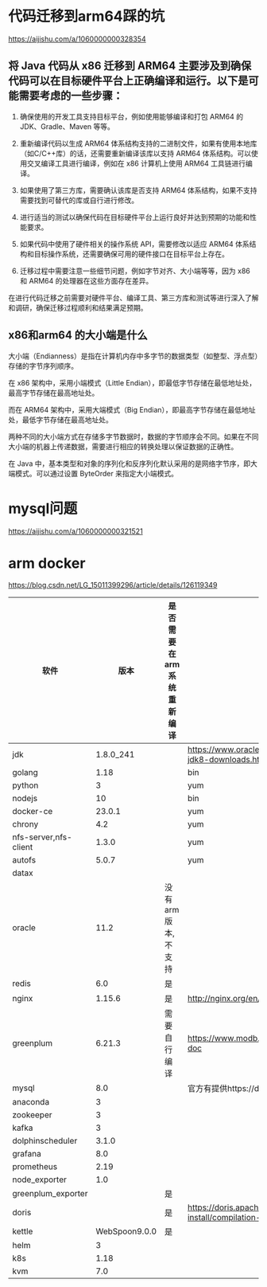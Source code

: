 # 代码迁移到arm64踩的坑

https://aijishu.com/a/1060000000328354



## 将 Java 代码从 x86 迁移到 ARM64 主要涉及到确保代码可以在目标硬件平台上正确编译和运行。以下是可能需要考虑的一些步骤：

1. 确保使用的开发工具支持目标平台，例如使用能够编译和打包 ARM64 的 JDK、Gradle、Maven 等等。

2. 重新编译代码以生成 ARM64 体系结构支持的二进制文件，如果有使用本地库（如C/C++库）的话，还需要重新编译该库以支持 ARM64 体系结构。可以使用交叉编译工具进行编译，例如在 x86 计算机上使用 ARM64 工具链进行编译。

3. 如果使用了第三方库，需要确认该库是否支持 ARM64 体系结构，如果不支持需要找到可替代的库或自行进行修改。

4. 进行适当的测试以确保代码在目标硬件平台上运行良好并达到预期的功能和性能要求。

5. 如果代码中使用了硬件相关的操作系统 API，需要修改以适应 ARM64 体系结构和目标操作系统，还需要确保可用的硬件接口在目标平台上存在。

6. 迁移过程中需要注意一些细节问题，例如字节对齐、大小端等等，因为 x86 和 ARM64 的处理器在这些方面存在差异。

在进行代码迁移之前需要对硬件平台、编译工具、第三方库和测试等进行深入了解和调研，确保迁移过程顺利和结果满足预期。



## x86和arm64 的大小端是什么 

大小端（Endianness）是指在计算机内存中多字节的数据类型（如整型、浮点型）存储的字节序列顺序。

在 x86 架构中，采用小端模式（Little Endian），即最低字节存储在最低地址处，最高字节存储在最高地址处。

而在 ARM64 架构中，采用大端模式（Big Endian），即最高字节存储在最低地址处，最低字节存储在最高地址处。

两种不同的大小端方式在存储多字节数据时，数据的字节顺序会不同。如果在不同大小端的机器上传递数据，需要进行相应的转换处理以保证数据的正确性。

在 Java 中，基本类型和对象的序列化和反序列化默认采用的是网络字节序，即大端模式。可以通过设置 ByteOrder 来指定大小端模式。





# mysql问题

https://aijishu.com/a/1060000000321521



# arm docker

https://blog.csdn.net/LG_15011399296/article/details/126119349





| 软件                  | 版本          | 是否需要在arm系统重新编译 | 安装包下载                                                   |
| --------------------- | ------------- | ------------------------- | ------------------------------------------------------------ |
| jdk                   | 1.8.0_241     |                           | https://www.oracle.com/cn/java/technologies/javase/javase-jdk8-downloads.htm |
| golang                | 1.18          |                           | bin                                                          |
| python                | 3             |                           | yum                                                          |
| nodejs                | 10            |                           | bin                                                          |
| docker-ce             | 23.0.1        |                           | yum                                                          |
| chrony                | 4.2           |                           | yum                                                          |
| nfs-server,nfs-client | 1.3.0         |                           | yum                                                          |
| autofs                | 5.0.7         |                           | yum                                                          |
| datax                 |               |                           |                                                              |
| oracle                | 11.2          | 没有arm版本, 不支持       |                                                              |
| redis                 | 6.0           | 是                        |                                                              |
| nginx                 | 1.15.6        | 是                        | http://nginx.org/en/linux_packages.html                      |
| greenplum             | 6.21.3        | 需要自行编译              | https://www.modb.pro/db/45040<br />[doc](https://cn.greenplum.org/greenplum-on-arm/#:~:text=目前Greenplum的二进制发行,Greenplum的ARM发行版%E3%80%82) |
| mysql                 | 8.0           |                           | 官方有提供https://dev.mysql.com/downloads/mysql/             |
| anaconda              | 3             |                           |                                                              |
| zookeeper             | 3             |                           |                                                              |
| kafka                 | 3             |                           |                                                              |
| dolphinscheduler      | 3.1.0         |                           |                                                              |
| grafana               | 8.0           |                           |                                                              |
| prometheus            | 2.19          |                           |                                                              |
| node_exporter         | 1.0           |                           |                                                              |
| greenplum_exporter    |               | 是                        |                                                              |
| doris                 |               | 是                        | https://doris.apache.org/zh-CN/docs/install/source-install/compilation-arm/ |
| kettle                | WebSpoon9.0.0 | 是                        |                                                              |
| helm                  | 3             |                           |                                                              |
| k8s                   | 1.18          |                           |                                                              |
| kvm                   | 7.0           |                           |                                                              |

